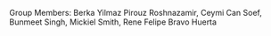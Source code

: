 Group Members:
Berka Yilmaz
Pirouz Roshnazamir,
Ceymi Can Soef,
Bunmeet Singh,
Mickiel Smith,
Rene Felipe Bravo Huerta